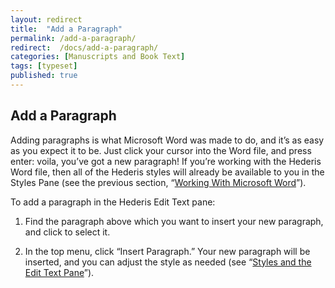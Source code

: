 ```yaml
---
layout: redirect
title:  "Add a Paragraph"
permalink: /add-a-paragraph/
redirect:  /docs/add-a-paragraph/
categories: [Manuscripts and Book Text]
tags: [typeset]
published: true
---
```


<section data-type="chapter" class="hsecchapter" data-hederis-type="hsecchapter" id="add-a-paragraph" data-pi-attrs="id: add-a-paragraph; data-tags: typeset;" role="doc-chapter" data-tags="typeset" data-author-name=" " data-book-title=" " title="Add a Paragraph"><h1 data-hederis-type="hblkchaptitle" class="hblkchaptitle" id="p3CAdG8GB">Add a Paragraph</h1><p class="hblkp" data-hederis-type="hblkp" id="pZQbiN0D9">Adding paragraphs is what Microsoft Word was made to do, and it&#8217;s as easy as you expect it to be. Just click your cursor into the Word file, and press enter: voila, you&#8217;ve got a new paragraph! If you&#8217;re working with the Hederis Word file, then all of the Hederis styles will already be available to you in the Styles Pane (see the previous section, &#8220;<a href="{% post_url 2020-08-25-13-WorkingwithMicrosoftWord %}" data-hederis-type="hspana" id="pHF2qkCjx"><span class="Hyperlink" data-hederis-type="hspnspan" id="pgnJR8Pb3">Working With Microsoft Word</span></a>&#8221;).</p><p class="hblkp" data-hederis-type="hblkp" id="pIElQsU4U">To add a paragraph in the Hederis Edit Text pane:</p><ol class="hwprnumlist" data-hederis-type="hwprnumlist" id="pEpEZmUxP"><li class="hblkoli" data-hederis-type="hblkoli" id="liLQQLpP0c"><p class="hblkoli" data-hederis-type="hblklip" id="pCa25qT01">Find the paragraph above which you want to insert your new paragraph, and click to select it.</p></li><li class="hblkoli" data-hederis-type="hblkoli" id="lisEQBYFvB"><p class="hblkoli" data-hederis-type="hblklip" id="puAvnz0je">In the top menu, click &#8220;Insert Paragraph.&#8221; Your new paragraph will be inserted, and you can adjust the style as needed (see &#8220;<a href="{% post_url 2020-08-25-12-StylesandtheEditTextPane %}" data-hederis-type="hspana" id="p1Ez6Lq2X"><span class="Hyperlink" data-hederis-type="hspnspan" id="phgYA7urg">Styles and the Edit Text Pane</span></a>&#8221;).</p></li></ol></section>